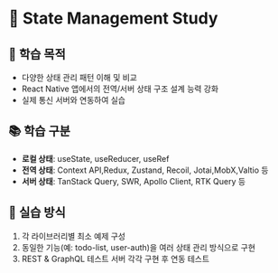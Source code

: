 # 🔄 State Management Study

## 🎯 학습 목적

- 다양한 상태 관리 패턴 이해 및 비교
- React Native 앱에서의 전역/서버 상태 구조 설계 능력 강화
- 실제 통신 서버와 연동하여 실습

## 📚 학습 구분

- **로컬 상태**: useState, useReducer, useRef
- **전역 상태**: Context API,Redux, Zustand, Recoil, Jotai,MobX,Valtio 등
- **서버 상태**: TanStack Query, SWR, Apollo Client, RTK Query 등

## 🧩 실습 방식

1. 각 라이브러리별 최소 예제 구성
2. 동일한 기능(예: todo-list, user-auth)을 여러 상태 관리 방식으로 구현
3. REST & GraphQL 테스트 서버 각각 구현 후 연동 테스트

